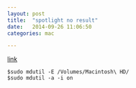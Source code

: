 ```yaml
---
layout: post
title:  "spotlight no result"
date:   2014-09-26 11:06:50
categories: mac

---
```



[link](http://blog.cnrainbird.com/index.php/2013/02/14/osx_zhong_jian_spotlight_suo_yin/)

	$sudo mdutil -E /Volumes/Macintosh\ HD/
	$sudo mdutil -a -i on